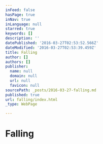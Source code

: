 ```yaml
---
inFeed: false
hasPage: true
inNav: true
inLanguage: null
starred: true
keywords: []
description: ''
datePublished: '2016-03-27T02:53:52.566Z'
dateModified: '2016-03-27T02:53:39.459Z'
title: Falling
author: []
authors: []
publisher:
  name: null
  domain: null
  url: null
  favicon: null
sourcePath: _posts/2016-03-27-falling.md
published: true
url: falling/index.html
_type: WebPage

---
```

# Falling